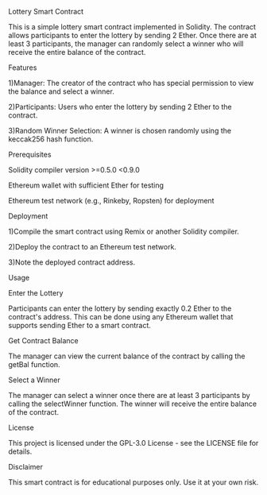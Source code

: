 Lottery Smart Contract

This is a simple lottery smart contract implemented in Solidity. The contract allows participants to enter the lottery by sending 2 Ether. Once there are at least 3 participants, the manager can randomly select a winner who will receive the entire balance of the contract.


Features

1)Manager: The creator of the contract who has special permission to view the balance and select a winner.

2)Participants: Users who enter the lottery by sending 2 Ether to the contract.

3)Random Winner Selection: A winner is chosen randomly using the keccak256 hash function.


Prerequisites

Solidity compiler version >=0.5.0 <0.9.0

Ethereum wallet with sufficient Ether for testing

Ethereum test network (e.g., Rinkeby, Ropsten) for deployment


Deployment

1)Compile the smart contract using Remix or another Solidity compiler.

2)Deploy the contract to an Ethereum test network.

3)Note the deployed contract address.


Usage

Enter the Lottery

Participants can enter the lottery by sending exactly 0.2 Ether to the contract's address. This can be done using any Ethereum wallet that supports sending Ether to a smart contract.


Get Contract Balance

The manager can view the current balance of the contract by calling the getBal function.


Select a Winner

The manager can select a winner once there are at least 3 participants by calling the selectWinner function. The winner will receive the entire balance of the contract.


License

This project is licensed under the GPL-3.0 License - see the LICENSE file for details.


Disclaimer

This smart contract is for educational purposes only. Use it at your own risk.
